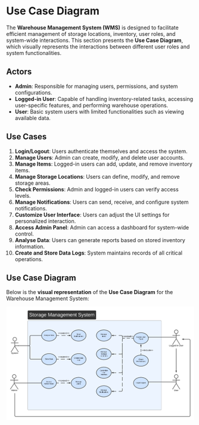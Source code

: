# Use Case Diagram

The **Warehouse Management System (WMS)** is designed to facilitate efficient management of storage locations, inventory, user roles, and system-wide interactions. This section presents the **Use Case Diagram**, which visually represents the interactions between different user roles and system functionalities.

## **Actors**
- **Admin**: Responsible for managing users, permissions, and system configurations.
- **Logged-in User**: Capable of handling inventory-related tasks, accessing user-specific features, and performing warehouse operations.
- **User**: Basic system users with limited functionalities such as viewing available data.

## **Use Cases**
1. **Login/Logout**: Users authenticate themselves and access the system.
2. **Manage Users**: Admin can create, modify, and delete user accounts.
3. **Manage Items**: Logged-in users can add, update, and remove inventory items.
4. **Manage Storage Locations**: Users can define, modify, and remove storage areas.
5. **Check Permissions**: Admin and logged-in users can verify access levels.
6. **Manage Notifications**: Users can send, receive, and configure system notifications.
7. **Customize User Interface**: Users can adjust the UI settings for personalized interaction.
8. **Access Admin Panel**: Admin can access a dashboard for system-wide control.
9. **Analyse Data**: Users can generate reports based on stored inventory information.
10. **Create and Store Data Logs**: System maintains records of all critical operations.

## **Use Case Diagram**
Below is the **visual representation** of the **Use Case Diagram** for the Warehouse Management System:

![Use Case Diagram](images/use-case-diagram.jpg)